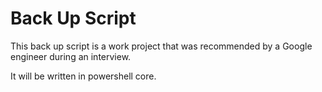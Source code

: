 # Back Up Script

This back up script is a work project that was recommended by a Google engineer during an interview.

It will be written in powershell core.